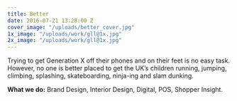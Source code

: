 ```yaml
---
title: Better
date: 2016-07-21 13:28:00 Z
cover_image: "/uploads/better_cover.jpg"
1x_image: "/uploads/work/gll@1x.jpg"
2x_image: "/uploads/work/gll@1x.jpg"
---
```


Trying to get Generation X off their phones and on their feet is no easy task. However, no one is better placed to get the UK’s children running,  jumping, climbing, splashing, skateboarding, ninja-ing and slam dunking.

**What we do:** Brand Design, Interior Design, Digital, POS,  Shopper Insight.
